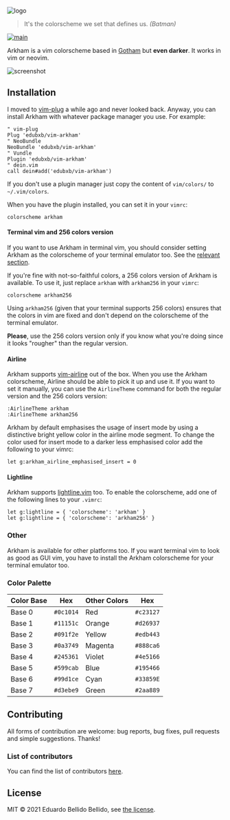 
![logo][logo]

> It's the colorscheme we set that defines us. *(Batman)*

[![main](https://github.com/edubxb/vim-arkham/workflows/main/badge.svg?branch=master)](https://github.com/edubxb/vim-arkham/actions?query=workflow%3Amain)

Arkham is a vim colorscheme based in [Gotham](whatyouhide/vim-gotham) but **even darker**. It works in vim or neovim.

![screenshot][screenshot]


## Installation

I moved to [vim-plug][vim-plug] a while ago and never looked back. Anyway, you
can install Arkham with whatever package manager you use. For example:

``` viml
" vim-plug
Plug 'edubxb/vim-arkham'
" NeoBundle
NeoBundle 'edubxb/vim-arkham'
" Vundle
Plugin 'edubxb/vim-arkham'
" dein.vim
call dein#add('edubxb/vim-arkham')
```

If you don't use a plugin manager just copy the content of `vim/colors/` to
`~/.vim/colors`.

When you have the plugin installed, you can set it in your `vimrc`:

``` viml
colorscheme arkham
```

#### Terminal vim and 256 colors version

If you want to use Arkham in terminal vim, you should consider setting Arkham as
the colorscheme of your terminal emulator too. See the [relevant
section](#other).

If you're fine with not-so-faithful colors, a 256 colors version of Arkham is
available. To use it, just replace `arkham` with `arkham256` in your `vimrc`:

``` viml
colorscheme arkham256
```

Using `arkham256` (given that your terminal supports 256 colors) ensures that
the colors in vim are fixed and don't depend on the colorscheme of the terminal
emulator.

**Please**, use the 256 colors version only if you know what you're doing since
it looks "rougher" than the regular version.

#### Airline

Arkham supports [vim-airline][vim-airline] out of the box. When you use the
Arkham colorscheme, Airline should be able to pick it up and use it. If you want
to set it manually, you can use the `AirlineTheme` command for both the regular
version and the 256 colors version:

    :AirlineTheme arkham
    :AirlineTheme arkham256

Arkham by default emphasises the usage of insert mode by using a distinctive bright yellow color in
the airline mode segment. To change the color used for insert mode to a darker less emphasised color
add the following to your vimrc:

```viml
let g:arkham_airline_emphasised_insert = 0
```

#### Lightline

Arkham supports [lightline.vim][lightline.vim] too. To enable the colorscheme,
add one of the following lines to your `.vimrc`:

``` viml
let g:lightline = { 'colorscheme': 'arkham' }
let g:lightline = { 'colorscheme': 'arkham256' }
```

### <a name=other></a>Other

Arkham is available for other platforms too. If you want terminal vim to look as
good as GUI vim, you have to install the Arkham colorscheme for your terminal
emulator too.


### Color Palette


| Color Base    | Hex           | Other Colors  | Hex           |
| ------------- | ------------- | ------------- | ------------- |
| Base 0        | `#0c1014`     | Red           | `#c23127`     |
| Base 1        | `#11151c`     | Orange        | `#d26937`     |
| Base 2        | `#091f2e`     | Yellow        | `#edb443`     |
| Base 3        | `#0a3749`     | Magenta       | `#888ca6`     |
| Base 4        | `#245361`     | Violet        | `#4e5166`     |
| Base 5        | `#599cab`     | Blue          | `#195466`     |
| Base 6        | `#99d1ce`     | Cyan          | `#33859E`     |
| Base 7        | `#d3ebe9`     | Green         | `#2aa889`     |


## Contributing

All forms of contribution are welcome: bug reports, bug fixes, pull requests and
simple suggestions. Thanks!

### List of contributors

You can find the list of contributors [here][contributors].


## License

MIT &copy; 2021 Eduardo Bellido Bellido, see [the license][license-file].


[logo]: https://i.imgur.com/szikQ8b.png "Logo"
[screenshot]: http://i.imgur.com/NfRuHFN.png "A vim screenshot"
[license-file]: LICENSE.txt

[vim-plug]: https://github.com/junegunn/vim-plug
[arkham-contrib]: https://github.com/edubxb/arkham-contrib
[vim-airline]: https://github.com/bling/vim-airline
[lightline.vim]: https://github.com/itchyny/lightline.vim
[contributors]: https://github.com/edubxb/vim-arkham/graphs/contributors

